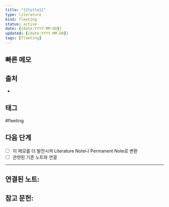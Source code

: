 ```yaml
---
title: "{{title}}"
type: literature
kind: fleeting
status: active
date: {{date:YYYY-MM-DD}}
updated: {{date:YYYY-MM-DD}}
tags: [fleeting]
---
```



## 빠른 메모

<!-- 여기에 빠른 생각이나 아이디어를 기록하세요 -->

## 출처
-

## 태그
#fleeting

## 다음 단계
- [ ] 이 메모를 더 발전시켜 Literature Note나 Permanent Note로 변환
- [ ] 관련된 기존 노트와 연결

---

**연결된 노트**:
-

**참고 문헌**:
-
